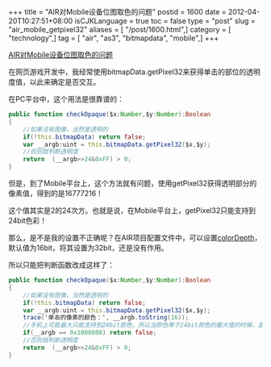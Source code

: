 +++
title = "AIR对Mobile设备位图取色的问题"
postid = 1600
date = 2012-04-20T10:27:51+08:00
isCJKLanguage = true
toc = false
type = "post"
slug = "air_mobile_getpixel32"
aliases = [ "/post/1600.html",]
category = [ "technology",]
tag = [ "air", "as3", "bitmapdata", "mobile",]
+++


[AIR对Mobile设备位图取色的问题](https://blog.zengrong.net/post/1600.html)

在网页游戏开发中，我经常使用bitmapData.getPixel32来获得单击的部位的透明度值，以此来确定是否交互。

在PC平台中，这个用法是很靠谱的：

``` actionscript
public function checkOpaque($x:Number,$y:Number):Boolean
{
	//如果没有图像，当然是透明的
	if(!this.bitmapData) return false;
	var __argb:uint = this.bitmapData.getPixel32($x,$y);
	//否则就判断透明度
	return  (__argb>>24&0xFF) > 0;
}
```

但是，到了Mobile平台上，这个方法就有问题，使用getPixel32获得透明部分的像素值，得到的是16777216！

这个值其实是2的24次方。也就是说，在Mobile平台上，getPixel32只能支持到24bit色彩！

那么，是不是我的设置不正确呢？在AIR项目配置文件中，可以设置[colorDepth](http://help.adobe.com/en_US/air/build/WSfffb011ac560372f-5d0f4f25128cc9cd0cb-7ffc.html#WS54ddc2cc39d08a621542610c132b1bbd829-8000)，默认值为16bit，将其设置为32bit，还是没有作用。

所以只能把判断函数改成这样了：

``` actionscript
public function checkOpaque($x:Number,$y:Number):Boolean
{
	//如果没有图像，当然是透明的
	if(!this.bitmapData) return false;
	var __argb:uint = this.bitmapData.getPixel32($x,$y);
	trace('单击的像素的颜色：', __argb.toString(16));
	//手机上可能最大只能支持到24bit颜色，所以当颜色等于24bit颜色的最大值的时候，直接认为像素是透明的
	if(__argb == 0x1000000) return false;
	//否则就判断透明度
	return  (__argb>>24&0xFF) > 0;
}
```
